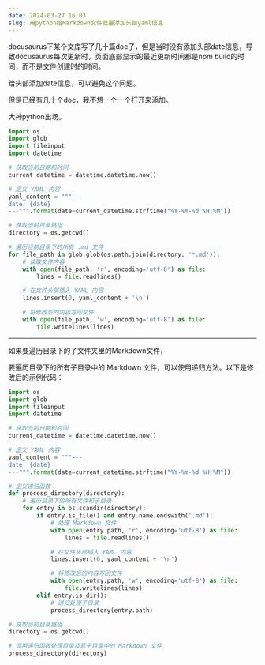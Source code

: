 ```yaml
---
date: 2024-03-27 16:03
slug: 用python给Markdown文件批量添加头部yaml信息
---
```


docusaurus下某个文库写了几十篇doc了，但是当时没有添加头部date信息，导致docusaurus每次更新时，页面底部显示的最近更新时间都是npm build的时间，而不是文件创建时的时间。

给头部添加date信息，可以避免这个问题。

但是已经有几十个doc，我不想一个一个打开来添加。

<!-- truncate -->

大神python出场。

```python
import os
import glob
import fileinput
import datetime

# 获取当前日期和时间
current_datetime = datetime.datetime.now()

# 定义 YAML 内容
yaml_content = """---
date: {date}
---""".format(date=current_datetime.strftime("%Y-%m-%d %H:%M"))

# 获取当前目录路径
directory = os.getcwd()

# 遍历当前目录下的所有 .md 文件
for file_path in glob.glob(os.path.join(directory, '*.md')):
    # 读取文件内容
    with open(file_path, 'r', encoding='utf-8') as file:
        lines = file.readlines()

    # 在文件头部插入 YAML 内容
    lines.insert(0, yaml_content + '\n')

    # 将修改后的内容写回文件
    with open(file_path, 'w', encoding='utf-8') as file:
        file.writelines(lines)
```

---

如果要遍历目录下的子文件夹里的Markdown文件，

要遍历目录下的所有子目录中的 Markdown 文件，可以使用递归方法。以下是修改后的示例代码：

```python
import os
import glob
import fileinput
import datetime

# 获取当前日期和时间
current_datetime = datetime.datetime.now()

# 定义 YAML 内容
yaml_content = """---
date: {date}
---""".format(date=current_datetime.strftime("%Y-%m-%d %H:%M"))

# 定义递归函数
def process_directory(directory):
    # 遍历目录下的所有文件和子目录
    for entry in os.scandir(directory):
        if entry.is_file() and entry.name.endswith('.md'):
            # 处理 Markdown 文件
            with open(entry.path, 'r', encoding='utf-8') as file:
                lines = file.readlines()

            # 在文件头部插入 YAML 内容
            lines.insert(0, yaml_content + '\n')

            # 将修改后的内容写回文件
            with open(entry.path, 'w', encoding='utf-8') as file:
                file.writelines(lines)
        elif entry.is_dir():
            # 递归处理子目录
            process_directory(entry.path)

# 获取当前目录路径
directory = os.getcwd()

# 调用递归函数处理目录及其子目录中的 Markdown 文件
process_directory(directory)
```

